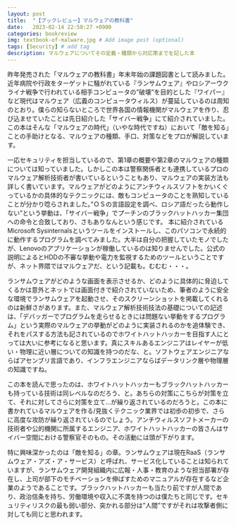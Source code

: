 ```yaml
---
layout: post
title:  "【ブックレビュー】マルウェアの教科書"
date:   2023-02-14 22:50:27 +0900
categories: bookreview
img: textbook-of-malware.jpg # Add image post (optional)
tags: [Security] # add tag
description: マルウェアについてその定義・種類から対応策までを記した本
---
```


昨年発売された「マルウェアの教科書」年末年始の課題図書として読みました。
近年病院や行政をターゲットに騒がれている『ランサムウェア』やロシアーウクライナ戦争で行われている相手コンピュータの”破壊”を目的とした『ワイパー』など現代はマルウェア（広義のコンピュータウィルス）が蔓延しているのは周知のとおり。僕らの知らないところで世界各国の情報機関がマルウェアを作り、忍び込ませていたことは先日紹介した「サイバー戦争」にて紹介されていました。この本はそんな「マルウェアの時代」（いやな時代ですね）において「敵を知る」ことの手助けとなる、マルウェアの種類、手口、対策などをプロが解説しています。

一応セキュリティを担当しているので、第1章の概要や第2章のマルウェアの種類については知っていました。しかしこの本は警察関係者とも連携しているプロのマルウェア解析技術者が書いているということもあり、マルウェアの実装方法も詳しく書いています。マルウェアがどのようにアンチウィルスソフトをかいくぐっているかの具体的なテクニックには、敵もコンピュータのことを熟知していることが分かり唸らされました。”ＯＳの言語設定を調べ、ロシア語だったら動作しない”という挙動は、「サイバー戦争」でプーチンのブラックハットハッカー集団への命令と合致しており、さもありなんという感じです。
本に紹介されているMicrosoft Sysinternalsというツールをインストールし、このパソコンで永続的に動作するプログラムを調べてみました。大半は自分の把握していたモノでしたが、Lenovoのアプリケーションが稼働しているのは知りませんでした。公式の説明によるとHDDの不審な挙動や電力を監視するためのツールということですが、ネット界隈ではマルウェアだ、という記載も。むむむ・・・。

ランサムウェアがどのような画面を表示させるか、どのように具体的に脅迫してくるかは意外とネットでは画面付きで紹介されていないため、筆者のように安全な環境でランサムウェアを起動させ、そのスクリーンショットを掲載してくれるのは新鮮さがあります。また、マルウェア解析技術技法の基礎についての記述は、「デバッガーでプログラムを走らせるときには問題ない挙動をするプログラム」という実際のマルウェアの挙動がどのように実装されるのかを追体験でき、それをパスする方法も記されているのでホワイトハットハッカーを目指す人にとっては大いに参考になると思います。真にスキルあるエンジニアはレイヤーが低い・物理に近い層についての知識を持つのだな、と。ソフトウェアエンジニアならばアセンブリ言語であり、インフラエンジニアならばデータリンク層や物理層の知識ですね。

この本を読んで思ったのは、ホワイトハットハッカーもブラックハットハッカーも持っている技術は同レベルなのだろう、と。あちらの対策にこちらが対策を立て、それに対してさらに対策を立て…が繰り返されているのだろうと。この本に書かれているマルウェアを作る/見抜くテクニック業界では初歩の初歩で、さらに高度な攻防が繰り返されているのでしょう。アンチウィルスソフトメーカーの技術者や公的機関に所属するエンジニア、ホワイトハットハッカーの皆さんはサイバー空間における警察官そのもの。その活動には頭が下がります。

特に興味深かったのは「敵を知る」の章。ランサムウェアは現在RaaS（ランサムウェア・アズ・ア・サービス）と呼ばれ、サービス化していることは知られていますが、ランサムウェア開発組織内に広報・人事・教育のような担当部署が存在し、上司が部下のモチベーションを伸ばすためのマニュアルが存在するなど企業のようであることです。ブラックハットハッカーも当たり前ですが人間であり、政治信条を持ち、労働環境や収入に不満を持つのは僕たちと同じです。セキュリティリスクの最も弱い部分、突かれる部分は”人間”ですがそれは攻撃者側に対しても同じと思われます。